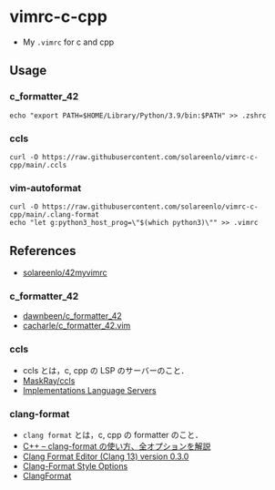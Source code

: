 # vimrc-c-cpp
- My `.vimrc` for c and cpp

## Usage
### c_formatter_42
```shell
echo "export PATH=$HOME/Library/Python/3.9/bin:$PATH" >> .zshrc
```

### ccls
```shell
curl -O https://raw.githubusercontent.com/solareenlo/vimrc-c-cpp/main/.ccls
```

### vim-autoformat
```shell
curl -O https://raw.githubusercontent.com/solareenlo/vimrc-c-cpp/main/.clang-format
echo "let g:python3_host_prog=\"$(which python3)\"" >> .vimrc
```

## References
- [solareenlo/42myvimrc](https://github.com/solareenlo/42myvimrc)

### c_formatter_42
- [dawnbeen/c_formatter_42](https://github.com/dawnbeen/c_formatter_42)
- [cacharle/c_formatter_42.vim](https://github.com/cacharle/c_formatter_42.vim)

### ccls
- ccls とは，c, cpp の LSP のサーバーのこと．
- [MaskRay/ccls](https://github.com/MaskRay/ccls)
- [Implementations Language Servers](https://microsoft.github.io/language-server-protocol/implementors/servers/)

### clang-format
- `clang format` とは，c, cpp の formatter のこと．
- [C++ – clang-format の使い方、全オプションを解説](https://pystyle.info/cpp-how-to-use-clang-format/)
- [Clang Format Editor (Clang 13) version 0.3.0](https://pystyle.info/apps/clang-format-editor/)
- [Clang-Format Style Options](https://clang.llvm.org/docs/ClangFormatStyleOptions.html)
- [ClangFormat](https://clang.llvm.org/docs/ClangFormat.html)
